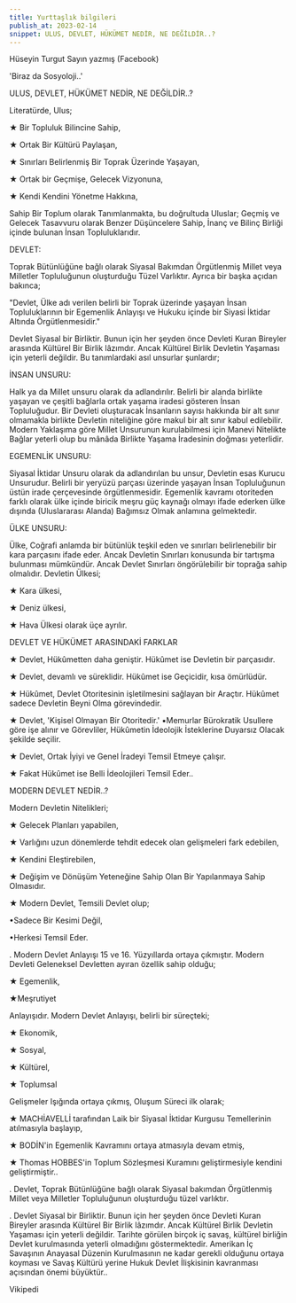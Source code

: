 ```yaml
---
title: Yurttaşlık bilgileri
publish_at: 2023-02-14
snippet: ULUS, DEVLET, HÜKÜMET NEDİR, NE DEĞİLDİR..?
---
```


Hüseyin Turgut Sayın yazmış (Facebook)

'Biraz da Sosyoloji..'

ULUS, DEVLET, HÜKÜMET NEDİR, NE DEĞİLDİR..?

Literatürde, Ulus;

★
Bir Topluluk Bilincine Sahip,

★
Ortak Bir Kültürü Paylaşan,

★
Sınırları Belirlenmiş Bir Toprak Üzerinde Yaşayan,

★
Ortak bir Geçmişe, Gelecek Vizyonuna,

★
Kendi Kendini Yönetme Hakkına,

Sahip Bir Toplum olarak Tanımlanmakta, bu doğrultuda Uluslar; Geçmiş ve Gelecek Tasavvuru olarak Benzer Düşüncelere Sahip, İnanç ve Bilinç Birliği içinde bulunan İnsan Topluluklarıdır.

DEVLET:

Toprak Bütünlüğüne bağlı olarak Siyasal Bakımdan Örgütlenmiş Millet veya Milletler Topluluğunun oluşturduğu Tüzel Varlıktır. Ayrıca bir başka açıdan bakınca;

"Devlet, Ülke adı verilen belirli bir Toprak üzerinde yaşayan İnsan Topluluklarının bir Egemenlik Anlayışı ve Hukuku içinde bir Siyasi İktidar Altında Örgütlenmesidir."

Devlet Siyasal bir Birliktir. Bunun için her şeyden önce Devleti Kuran Bireyler arasında Kültürel Bir Birlik lâzımdır. Ancak Kültürel Birlik Devletin Yaşaması için yeterli değildir. Bu tanımlardaki asıl unsurlar şunlardır;

İNSAN UNSURU:

Halk ya da Millet unsuru olarak da adlandırılır. Belirli bir alanda birlikte yaşayan ve çeşitli bağlarla ortak yaşama iradesi gösteren İnsan Topluluğudur. Bir Devleti oluşturacak İnsanların sayısı hakkında bir alt sınır olmamakla birlikte Devletin niteliğine göre makul bir alt sınır kabul edilebilir. Modern Yaklaşıma göre Millet Unsurunun kurulabilmesi için Manevi Nitelikte Bağlar yeterli olup bu mânâda Birlikte Yaşama İradesinin doğması yeterlidir.

EGEMENLİK UNSURU:

Siyasal İktidar Unsuru olarak da adlandırılan bu unsur, Devletin esas Kurucu Unsurudur. Belirli bir yeryüzü parçası üzerinde yaşayan İnsan Topluluğunun üstün irade çerçevesinde örgütlenmesidir. Egemenlik kavramı otoriteden farklı olarak ülke içinde biricik meşru güç kaynağı olmayı ifade ederken ülke dışında (Uluslararası Alanda) Bağımsız Olmak anlamına gelmektedir.

ÜLKE UNSURU:

Ülke, Coğrafi anlamda bir bütünlük teşkil eden ve sınırları belirlenebilir bir kara parçasını ifade eder. Ancak Devletin Sınırları konusunda bir tartışma bulunması mümkündür. Ancak Devlet Sınırları öngörülebilir bir toprağa sahip olmalıdır. Devletin Ülkesi;

★
Kara ülkesi,

★
Deniz ülkesi,

★
Hava Ülkesi
olarak üçe ayrılır.

DEVLET VE HÜKÜMET ARASINDAKİ FARKLAR

★
Devlet, Hükûmetten daha geniştir. Hükûmet ise Devletin bir parçasıdır.

★
Devlet, devamlı ve süreklidir. Hükûmet ise Geçicidir, kısa ömürlüdür.

★
Hükûmet, Devlet Otoritesinin işletilmesini sağlayan bir Araçtır. Hükûmet sadece Devletin Beyni Olma görevindedir.

★
Devlet, 'Kişisel Olmayan Bir Otoritedir.' ▪︎Memurlar Bürokratik Usullere göre işe alınır ve Görevliler, Hükûmetin İdeolojik İsteklerine Duyarsız Olacak şekilde seçilir.

★
Devlet, Ortak İyiyi ve Genel İradeyi Temsil Etmeye çalışır.

★
Fakat Hükûmet ise Belli İdeolojileri Temsil Eder..

MODERN DEVLET NEDİR..?

Modern Devletin Nitelikleri;

★
Gelecek Planları yapabilen,

★
Varlığını uzun dönemlerde tehdit edecek olan gelişmeleri fark edebilen,

★
Kendini Eleştirebilen,

★
Değişim ve Dönüşüm Yeteneğine Sahip Olan Bir Yapılanmaya Sahip Olmasıdır.

★
Modern Devlet, Temsili Devlet olup;

•Sadece Bir Kesimi Değil,

•Herkesi Temsil Eder.

.
Modern Devlet Anlayışı 15 ve 16. Yüzyıllarda ortaya çıkmıştır. Modern Devleti Geleneksel Devletten ayıran özellik sahip olduğu;

★
Egemenlik,

★Meşrutiyet

Anlayışıdır. Modern Devlet Anlayışı, belirli bir süreçteki;

★
Ekonomik,

★
Sosyal,

★
Kültürel,

★
Toplumsal

Gelişmeler Işığında ortaya çıkmış, Oluşum Süreci ilk olarak;

★
MACHİAVELLİ tarafından Laik bir Siyasal İktidar Kurgusu Temellerinin atılmasıyla başlayıp,

★
BODİN'in Egemenlik Kavramını ortaya atmasıyla devam etmiş,

★
Thomas HOBBES'in Toplum Sözleşmesi Kuramını geliştirmesiyle kendini geliştirmiştir..

.
Devlet, Toprak Bütünlüğüne bağlı olarak Siyasal bakımdan Örgütlenmiş Millet veya Milletler Topluluğunun oluşturduğu tüzel varlıktır.

.
Devlet Siyasal bir Birliktir. Bunun için her şeyden önce Devleti Kuran Bireyler arasında Kültürel Bir Birlik lâzımdır. Ancak Kültürel Birlik Devletin Yaşaması için yeterli değildir. Tarihte görülen birçok iç savaş, kültürel birliğin Devlet kurulmasında yeterli olmadığını göstermektedir. Amerikan İç Savaşının Anayasal Düzenin Kurulmasının ne kadar gerekli olduğunu ortaya koyması ve Savaş Kültürü yerine Hukuk Devlet İlişkisinin kavranması açısından önemi büyüktür..

Vikipedi
